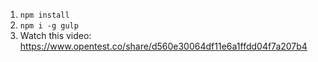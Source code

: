 1. `npm install`
2. `npm i -g gulp`
3. Watch this video: https://www.opentest.co/share/d560e30064df11e6a1ffdd04f7a207b4
